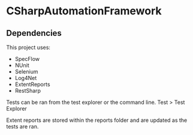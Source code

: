 # CSharpAutomationFramework
## Dependencies
This project uses:
- SpecFlow
- NUnit
- Selenium
- Log4Net
- ExtentReports
- RestSharp

Tests can be ran from the test explorer or the command line. Test > Test Explorer 

Extent reports are stored within the reports folder and are updated as the tests are ran.
